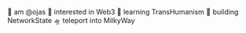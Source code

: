 👾 am @ojas
🐉 interested in Web3
🧠 learning TransHumanism
🦀 building NetworkState
🛸 teleport into MilkyWay

<!---
ojasuno/ojasuno is a ✨ special ✨ repository because its `README.md` (this file) appears on your GitHub profile.
You can click the Preview link to take a look at your changes.
--->
